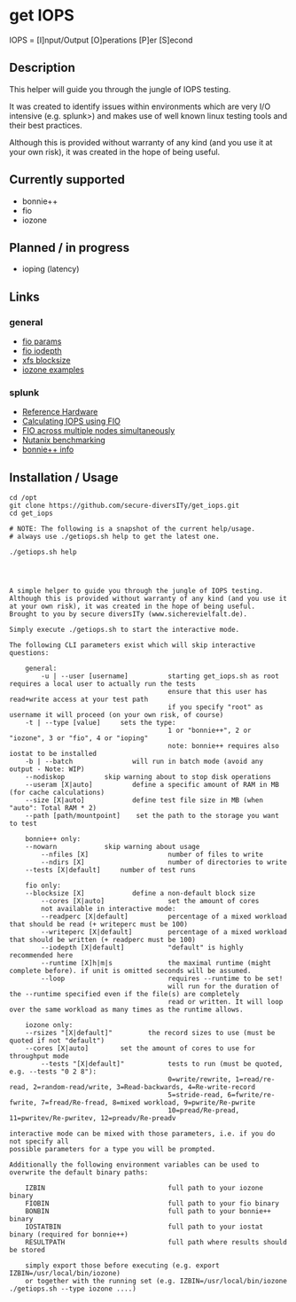 # get IOPS

IOPS = [I]nput/Output [O]perations [P]er [S]econd

## Description

This helper will guide you through the jungle of IOPS testing. 

It was created to identify issues within environments which are very I/O intensive (e.g. splunk>) and makes use of well known linux testing tools and their best practices.

Although this is provided without warranty of any kind (and you use it at your own risk), it was created in the hope of being useful.

## Currently supported

- bonnie++
- fio
- iozone

## Planned / in progress

- ioping (latency)

## Links

### general

- [fio params](https://s905060.gitbooks.io/site-reliability-engineer-handbook/content/fio.html)
- [fio iodepth](https://unix.stackexchange.com/questions/459045/what-exactly-is-iodepth-in-fio)
- [xfs blocksize](https://serverfault.com/questions/1114840/xfs-difference-between-block-size-and-sector-size)
- [iozone examples](https://www.thegeekstuff.com/2011/05/iozone-examples/)

### splunk

- [Reference Hardware](https://docs.splunk.com/Documentation/Splunk/latest/Capacity/Referencehardware#Reference_hardware)
- [Calculating IOPS using FIO](https://community.splunk.com/t5/Monitoring-Splunk/Calculating-IOPS-using-FIO-testing/m-p/455055)
- [FIO across multiple nodes simultaneously](https://community.splunk.com/t5/Installation/How-do-I-test-my-storage-system-using-FIO-across-multiple-nix/m-p/520676)
- [Nutanix benchmarking](http://www.valence.co.kr/images/rk-0068/Splunk1.pdf)
- [bonnie++ info](https://community.splunk.com/t5/Monitoring-Splunk/Testing-Splunk-systems-with-IOzone-how-to-interpret-results/m-p/67901)

## Installation / Usage

~~~
cd /opt
git clone https://github.com/secure-diversITy/get_iops.git
cd get_iops

# NOTE: The following is a snapshot of the current help/usage.
# always use ./getiops.sh help to get the latest one.

./getiops.sh help




A simple helper to guide you through the jungle of IOPS testing.
Although this is provided without warranty of any kind (and you use it at your own risk), it was created in the hope of being useful.
Brought to you by secure diversITy (www.sicherevielfalt.de).

Simply execute ./getiops.sh to start the interactive mode.

The following CLI parameters exist which will skip interactive questions:
    
    general:
        -u | --user [username]          starting get_iops.sh as root requires a local user to actually run the tests
                                        ensure that this user has read+write access at your test path
                                        if you specify "root" as username it will proceed (on your own risk, of course)
	-t | --type [value]		sets the type:
                                        1 or "bonnie++", 2 or "iozone", 3 or "fio", 4 or "ioping"
                                        note: bonnie++ requires also iostat to be installed
	-b | --batch		       will run in batch mode (avoid any output - Note: WIP)
	--nodiskop			skip warning about to stop disk operations
	--useram [X|auto]	       define a specific amount of RAM in MB (for cache calculations)
	--size [X|auto]		       define test file size in MB (when "auto": Total RAM * 2)
	--path [path/mountpoint]	set the path to the storage you want to test

    bonnie++ only:
	--nowarn			skip warning about usage
        --nfiles [X]                    number of files to write
        --ndirs [X]                     number of directories to write
	--tests [X|default]		number of test runs

    fio only:
	--blocksize [X]		       define a non-default block size
        --cores [X|auto]                set the amount of cores
        not available in interactive mode:
        --readperc [X|default]          percentage of a mixed workload that should be read (+ writeperc must be 100)
        --writeperc [X|default]         percentage of a mixed workload that should be written (+ readperc must be 100)
        --iodepth [X|default]           "default" is highly recommended here
        --runtime [X]h|m|s              the maximal runtime (might complete before). if unit is omitted seconds will be assumed.
        --loop                          requires --runtime to be set!
                                        will run for the duration of the --runtime specified even if the file(s) are completely
                                        read or written. It will loop over the same workload as many times as the runtime allows.

    iozone only:
	--rsizes "[X|default]"	       the record sizes to use (must be quoted if not "default")
	--cores [X|auto]		set the amount of cores to use for throughput mode
        --tests "[X|default]"           tests to run (must be quoted, e.g. --tests "0 2 8"):
                                        0=write/rewrite, 1=read/re-read, 2=random-read/write, 3=Read-backwards, 4=Re-write-record
                                        5=stride-read, 6=fwrite/re-fwrite, 7=fread/Re-fread, 8=mixed workload, 9=pwrite/Re-pwrite
                                        10=pread/Re-pread, 11=pwritev/Re-pwritev, 12=preadv/Re-preadv

interactive mode can be mixed with those parameters, i.e. if you do not specify all
possible parameters for a type you will be prompted.

Additionally the following environment variables can be used to overwrite the default binary paths:

    IZBIN                               full path to your iozone binary
    FIOBIN                              full path to your fio binary
    BONBIN                              full path to your bonnie++ binary
    IOSTATBIN                           full path to your iostat binary (required for bonnie++)
    RESULTPATH                          full path where results should be stored

    simply export those before executing (e.g. export IZBIN=/usr/local/bin/iozone)
    or together with the running set (e.g. IZBIN=/usr/local/bin/iozone ./getiops.sh --type iozone ....)

~~~

